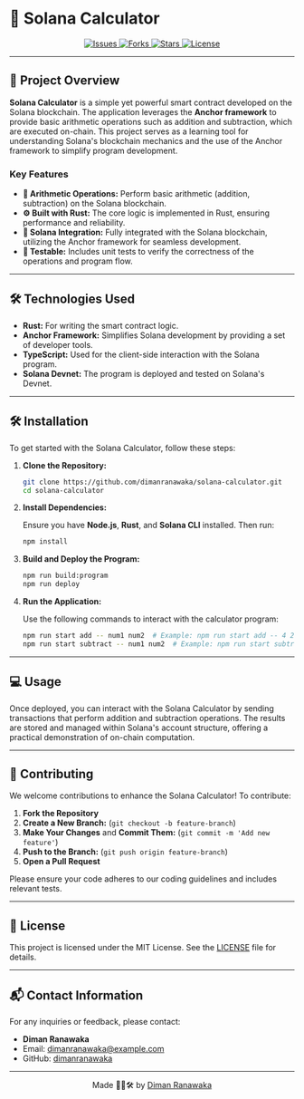 # 🧮 Solana Calculator

<p align="center">
  <a href="https://github.com/dimanranawaka/solana-calculator/issues">
    <img src="https://img.shields.io/github/issues/dimanranawaka/solana-calculator" alt="Issues">
  </a>
  <a href="https://github.com/dimanranawaka/solana-calculator/network/members">
    <img src="https://img.shields.io/github/forks/dimanranawaka/solana-calculator" alt="Forks">
  </a>
  <a href="https://github.com/dimanranawaka/solana-calculator/stargazers">
    <img src="https://img.shields.io/github/stars/dimanranawaka/solana-calculator" alt="Stars">
  </a>
  <a href="https://github.com/dimanranawaka/solana-calculator/blob/main/LICENSE">
    <img src="https://img.shields.io/github/license/dimanranawaka/solana-calculator" alt="License">
  </a>
</p>

---

## 🚀 Project Overview

**Solana Calculator** is a simple yet powerful smart contract developed on the Solana blockchain. The application leverages the **Anchor framework** to provide basic arithmetic operations such as addition and subtraction, which are executed on-chain. This project serves as a learning tool for understanding Solana's blockchain mechanics and the use of the Anchor framework to simplify program development.

### Key Features

- **🔢 Arithmetic Operations:** Perform basic arithmetic (addition, subtraction) on the Solana blockchain.
- **⚙️ Built with Rust:** The core logic is implemented in Rust, ensuring performance and reliability.
- **🔗 Solana Integration:** Fully integrated with the Solana blockchain, utilizing the Anchor framework for seamless development.
- **🧪 Testable:** Includes unit tests to verify the correctness of the operations and program flow.

---

## 🛠️ Technologies Used

- **Rust:** For writing the smart contract logic.
- **Anchor Framework:** Simplifies Solana development by providing a set of developer tools.
- **TypeScript:** Used for the client-side interaction with the Solana program.
- **Solana Devnet:** The program is deployed and tested on Solana's Devnet.

---

## 🛠️ Installation

To get started with the Solana Calculator, follow these steps:

1. **Clone the Repository:**

   ```bash
   git clone https://github.com/dimanranawaka/solana-calculator.git
   cd solana-calculator
   ```

2. **Install Dependencies:**

   Ensure you have **Node.js**, **Rust**, and **Solana CLI** installed. Then run:

   ```bash
   npm install
   ```

3. **Build and Deploy the Program:**

   ```bash
   npm run build:program
   npm run deploy
   ```

4. **Run the Application:**

   Use the following commands to interact with the calculator program:

   ```bash
   npm run start add -- num1 num2  # Example: npm run start add -- 4 2
   npm run start subtract -- num1 num2  # Example: npm run start subtract -- 4 2
   ```

---

## 💻 Usage

Once deployed, you can interact with the Solana Calculator by sending transactions that perform addition and subtraction operations. The results are stored and managed within Solana's account structure, offering a practical demonstration of on-chain computation.

---

## 🤝 Contributing

We welcome contributions to enhance the Solana Calculator! To contribute:

1. **Fork the Repository**
2. **Create a New Branch:** (`git checkout -b feature-branch`)
3. **Make Your Changes** and **Commit Them:** (`git commit -m 'Add new feature'`)
4. **Push to the Branch:** (`git push origin feature-branch`)
5. **Open a Pull Request**

Please ensure your code adheres to our coding guidelines and includes relevant tests.

---

## 📄 License

This project is licensed under the MIT License. See the [LICENSE](./LICENSE) file for details.

---

## 📬 Contact Information

For any inquiries or feedback, please contact:

- **Diman Ranawaka**
- Email: [dimanranawaka@example.com](mailto:dimanranawaka@example.com)
- GitHub: [dimanranawaka](https://github.com/dimanranawaka)

---

<p align="center">
  Made 🧑‍💻🛠️ by <a href="https://github.com/dimanranawaka">Diman Ranawaka</a>
</p>
